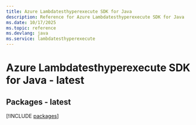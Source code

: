 ```yaml
---
title: Azure Lambdatesthyperexecute SDK for Java
description: Reference for Azure Lambdatesthyperexecute SDK for Java
ms.date: 10/17/2025
ms.topic: reference
ms.devlang: java
ms.service: lambdatesthyperexecute
---
```

# Azure Lambdatesthyperexecute SDK for Java - latest
## Packages - latest
[!INCLUDE [packages](lambdatesthyperexecute-index.md)]